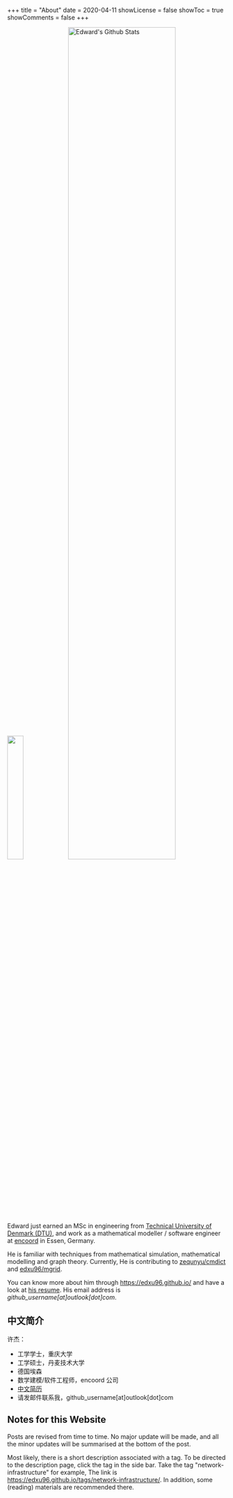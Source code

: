 +++
title = "About"
date = 2020-04-11
showLicense = false
showToc = true
showComments = false
+++

<p float="left">
  <img src="https://avatars0.githubusercontent.com/u/19307850?s=400&u=40e99de68f16925aaeccdd26d196ed836e907f98&v=4" width="27%" /> 
  <img alt="Edward's Github Stats" width="70%" src="https://github-readme-stats.vercel.app/api?username=edxu96&count_private=true&show_icons=true&title_color=7793cc&icon_color=7793cc&text_color=595858&bg_color=ffffff" />
</p>

Edward just earned an MSc in engineering from [Technical University of Denmark
(DTU)](https://www.dtu.dk/), and work as a mathematical modeller / software
engineer at [encoord](https://www.encoord.com) in Essen, Germany.

He is familiar with techniques from mathematical simulation, mathematical
modelling and graph theory. Currently, He is contributing to
[zequnyu/cmdict](https://github.com/zequnyu/cmdict) and
[edxu96/mgrid](https://github.com/edxu96/mgrid).

You can know more about him through https://edxu96.github.io/ and have a look
at [his resume](https://edxu96.github.io/files/resume.pdf). His email address
is *github_username[at]outlook[dot]com*.

## 中文简介

许杰：

- 工学学士，重庆大学
- 工学硕士，丹麦技术大学
- 德国埃森
- 数学建模/软件工程师，encoord 公司
- [中文简历](/files/resume_zh.pdf)
- 请发邮件联系我，github_username[at]outlook[dot]com

## Notes for this Website

Posts are revised from time to time. No major update will be made, and all the
minor updates will be summarised at the bottom of the post.

Most likely, there is a short description associated with a tag. To be directed
to the description page, click the tag in the side bar. Take the tag
"network-infrastructure" for example, The link is
https://edxu96.github.io/tags/network-infrastructure/. In addition, some
(reading) materials are recommended there.
